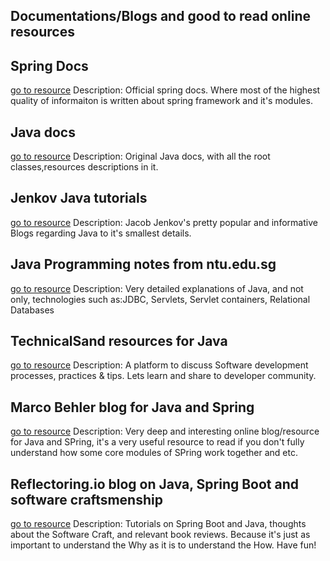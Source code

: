 ## Documentations/Blogs and good to read online resources

## Spring Docs
[go to resource](https://docs.spring.io/spring-framework/docs/5.0.6.RELEASE/spring-framework-reference/)
	Description: Official spring docs. Where most of the highest quality of  informaiton is written about spring framework and it's modules.

## Java docs
[go to resource](https://docs.oracle.com/javase/7/docs/api/)
	Description: Original Java docs, with all the root classes,resources descriptions in it.

## Jenkov Java tutorials
[go to resource](http://tutorials.jenkov.com/)
	Description: Jacob Jenkov's pretty popular and informative Blogs regarding Java to it's smallest details.

## Java Programming notes from ntu.edu.sg
[go to resource](https://www3.ntu.edu.sg/home/ehchua/programming/index.html)
	Description: Very detailed explanations of Java, and not only, technologies such as:JDBC, Servlets, Servlet containers, Relational Databases

## TechnicalSand resources for Java
[go to resource](https://technicalsand.com/)
	Description: A platform to discuss Software development processes, practices & tips. Lets learn and share to developer community.

## Marco Behler blog for Java and Spring
[go to resource](https://www.marcobehler.com/guides)
	Description: Very deep and interesting online blog/resource for Java and SPring, it's a very useful resource to read if you don't fully understand how some core modules of SPring work together and etc.

## Reflectoring.io blog on Java, Spring Boot and software craftsmenship
[go to resource](https://reflectoring.io/)
	Description: Tutorials on Spring Boot and Java, thoughts about the Software Craft, and relevant book reviews. Because it's just as important to understand the Why as it is to understand the How. Have fun!
	
